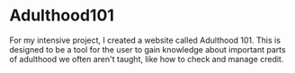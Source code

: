 # Adulthood101
 
For my intensive project, I created a website called Adulthood 101. This is designed to be a tool for the user to gain knowledge about important parts of adulthood we often aren't taught, like how to check and manage credit.
